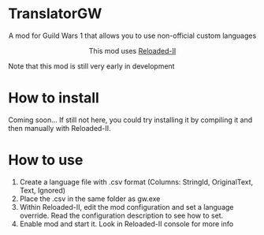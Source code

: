 # TranslatorGW
<p align="center">A mod for Guild Wars 1 that allows you to use non-official custom languages</p>
<p align="center">This mod uses <a href="https://github.com/Reloaded-Project/Reloaded-II">Reloaded-II</a></p>

Note that this mod is still very early in development

# How to install
Coming soon... If still not here, you could try installing it by compiling it and then manually with Reloaded-II.

# How to use
1. Create a language file with .csv format (Columns: StringId, OriginalText, Text, Ignored)
2. Place the .csv in the same folder as gw.exe
3. Within Reloaded-II, edit the mod configuration and set a language override. Read the configuration description to see how to set.
4. Enable mod and start it. Look in Reloaded-II console for more info